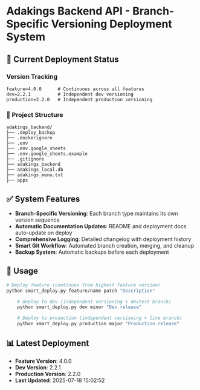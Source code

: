# Adakings Backend API - Branch-Specific Versioning Deployment System

## 🎯 Current Deployment Status

### Version Tracking
```
feature=4.0.0      # Continuous across all features
dev=2.2.1          # Independent dev versioning
production=2.2.0   # Independent production versioning
```

### 📁 Project Structure
```
adakings_backend/
├── .deploy_backup
├── .dockerignore
├── .env
├── .env.google_sheets
├── .env.google_sheets.example
├── .gitignore
├── adakings_backend
├── adakings_local.db
├── adakings_menu.txt
├── apps
```

## ✅ System Features

- **Branch-Specific Versioning**: Each branch type maintains its own version sequence
- **Automatic Documentation Updates**: README and deployment docs auto-update on deploy
- **Comprehensive Logging**: Detailed changelog with deployment history
- **Smart Git Workflow**: Automated branch creation, merging, and cleanup
- **Backup System**: Automatic backups before each deployment

## 🚀 Usage

```bash
# Deploy feature (continues from highest feature version)
python smart_deploy.py feature/name patch "Description"

    # Deploy to dev (independent versioning + devtest branch)
    python smart_deploy.py dev minor "Dev release"

    # Deploy to production (independent versioning + live branch)
    python smart_deploy.py production major "Production release"
```

## 📊 Latest Deployment
- **Feature Version**: 4.0.0
- **Dev Version**: 2.2.1
- **Production Version**: 2.2.0
- **Last Updated**: 2025-07-18 15:02:52
